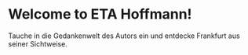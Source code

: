 # Welcome to ETA Hoffmann!

Tauche in die Gedankenwelt des Autors ein und entdecke Frankfurt aus seiner Sichtweise.
